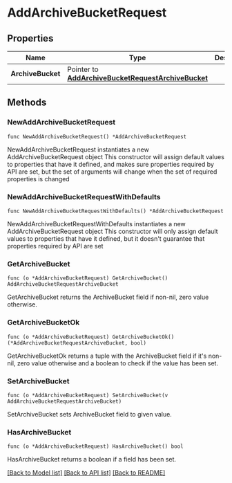 # AddArchiveBucketRequest

## Properties

Name | Type | Description | Notes
------------ | ------------- | ------------- | -------------
**ArchiveBucket** | Pointer to [**AddArchiveBucketRequestArchiveBucket**](AddArchiveBucketRequestArchiveBucket.md) |  | [optional] 

## Methods

### NewAddArchiveBucketRequest

`func NewAddArchiveBucketRequest() *AddArchiveBucketRequest`

NewAddArchiveBucketRequest instantiates a new AddArchiveBucketRequest object
This constructor will assign default values to properties that have it defined,
and makes sure properties required by API are set, but the set of arguments
will change when the set of required properties is changed

### NewAddArchiveBucketRequestWithDefaults

`func NewAddArchiveBucketRequestWithDefaults() *AddArchiveBucketRequest`

NewAddArchiveBucketRequestWithDefaults instantiates a new AddArchiveBucketRequest object
This constructor will only assign default values to properties that have it defined,
but it doesn't guarantee that properties required by API are set

### GetArchiveBucket

`func (o *AddArchiveBucketRequest) GetArchiveBucket() AddArchiveBucketRequestArchiveBucket`

GetArchiveBucket returns the ArchiveBucket field if non-nil, zero value otherwise.

### GetArchiveBucketOk

`func (o *AddArchiveBucketRequest) GetArchiveBucketOk() (*AddArchiveBucketRequestArchiveBucket, bool)`

GetArchiveBucketOk returns a tuple with the ArchiveBucket field if it's non-nil, zero value otherwise
and a boolean to check if the value has been set.

### SetArchiveBucket

`func (o *AddArchiveBucketRequest) SetArchiveBucket(v AddArchiveBucketRequestArchiveBucket)`

SetArchiveBucket sets ArchiveBucket field to given value.

### HasArchiveBucket

`func (o *AddArchiveBucketRequest) HasArchiveBucket() bool`

HasArchiveBucket returns a boolean if a field has been set.


[[Back to Model list]](../README.md#documentation-for-models) [[Back to API list]](../README.md#documentation-for-api-endpoints) [[Back to README]](../README.md)


